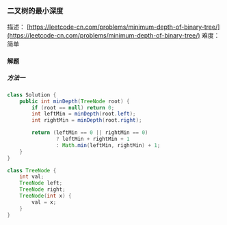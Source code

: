### 二叉树的最小深度

描述： [https://leetcode-cn.com/problems/minimum-depth-of-binary-tree/](https://leetcode-cn.com/problems/minimum-depth-of-binary-tree/)
难度： 简单

#### 解题

##### 方法一

```java
class Solution {
    public int minDepth(TreeNode root) {
        if (root == null) return 0;
        int leftMin = minDepth(root.left);
        int rightMin = minDepth(root.right);

        return (leftMin == 0 || rightMin == 0)
                ? leftMin + rightMin + 1
                : Math.min(leftMin, rightMin) + 1;
    }
}

class TreeNode {
    int val;
    TreeNode left;
    TreeNode right;
    TreeNode(int x) {
        val = x;
    }
}
```


